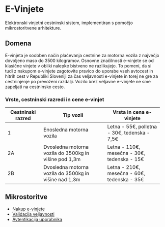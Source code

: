 # E-Vinjete
Elektronski vinjetni cestninski sistem, implementiran s pomočjo mikrostoritvene arhitekture.

## Domena
E-vinjeta je sodoben način plačevanja cestnine za motorna vozila z največjo dovoljeno maso do 3500 kilogramov. Osnovne značilnosti e-vinjete se od klasične vinjete v obliki nalepke bistveno ne razlikujejo. To pomeni, da si tudi z nakupom e-vinjete zagotovite pravico do uporabe vseh avtocest in hitrih cest v Republiki Sloveniji za čas veljavnosti e-vinjete in torej ne gre za cestninjenje po prevoženi razdalji. Vozilo brez veljavne e-vinjete ne sme zapeljati na cestninsko cesto.

### Vrste, cestninski razredi in cene e-vinjet

Cestninski razred | Tip vozil | Vrsta in cena e-vinjete |
----------------- | --------- | ----------------------- |
1 | Enosledna motorna vozila | Letna - 55€, polletna - 30€, tedenska - 7,5€ |
2A | Dvosledna motorna vozila do 3500kg in višine pod 1,3m | Letna - 110€, mesečna - 30€, tedenska - 15€ |
2B | Dvosledna motorna vozila do 3500kg in višine nad 1,3m | Letna - 210€, mesečna - 60€, tedenska - 35€ |

## Mikrostoritve
- [Nakup e-vinjete](https://github.com/FeherNatasa/IA_E-Vinjete/tree/main/microservices/orders)
- [Validacija veljavnosti](https://github.com/FeherNatasa/IA_E-Vinjete/tree/main/microservices/validation)
- [Avtentikacija uporabnika](https://github.com/FeherNatasa/IA_E-Vinjete/tree/main/microservices/authentication)
